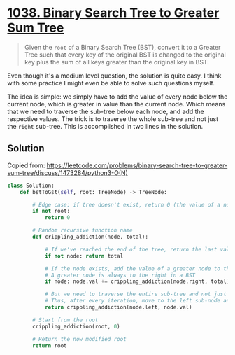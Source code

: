 # [1038. Binary Search Tree to Greater Sum Tree](https://leetcode.com/problems/binary-search-tree-to-greater-sum-tree/)

> Given the `root` of a Binary Search Tree (BST), convert it to a Greater Tree such that every key of the original BST is changed to the original key plus the sum of all keys greater than the original key in BST.

Even though it's a medium level question, the solution is quite easy. I think with some practice I might even be able to solve such questions myself.

The idea is simple: we simply have to add the value of every node below the current node, which is greater in value than the current node. Which means that we need to traverse the sub-tree below each node, and add the respective values. The trick is to traverse the whole sub-tree and not just the `right` sub-tree. This is accomplished in two lines in the solution.

## Solution

Copied from: https://leetcode.com/problems/binary-search-tree-to-greater-sum-tree/discuss/1473284/python3-O(N)

```python
class Solution:
    def bstToGst(self, root: TreeNode) -> TreeNode:

        # Edge case: if tree doesn't exist, return 0 (the value of a non-existent tree)
        if not root:
            return 0

        # Random recursive function name
        def crippling_addiction(node, total):

            # If we've reached the end of the tree, return the last value of total (the sum of respective nodes)
            if not node: return total

            # If the node exists, add the value of a greater node to that
            # A greater node is always to the right in a BST
            if node: node.val += crippling_addiction(node.right, total)

            # But we need to traverse the entire sub-tree and not just the right sub-tree
            # Thus, after every iteration, move to the left sub-node and go from there
            return crippling_addiction(node.left, node.val)

        # Start from the root
        crippling_addiction(root, 0)

        # Return the now modified root
        return root
```
